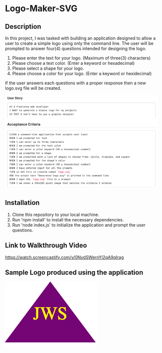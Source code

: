 # Logo-Maker-SVG

## Description

In this project, I was tasked with building an application designed to allow a user to create a simple logo using only the command line.
The user will be prompted to answer four(4) questions intended for designing the logo.

1. Please enter the text for your logo. (Maximum of three(3) characters)
2. Please choose a text color. (Enter a keyword or hexadecimal)
3. Please select a shape for your logo.
4. Please choose a color for your logo. (Enter a keyword or hexidecimal)

If the user answers each questions with a proper response then a new logo.svg file will be created.

![Alt text](images/user-story.png)

## Installation

1. Clone this repository to your local machine.
2. Run 'npm install' to install the necessary dependencies.
3. Run 'node index.js' to initialize the application and prompt the user questions.

## Link to Walkthrough Video
https://watch.screencastify.com/v/0NydSWernYl2qA9qIrag

## Sample Logo produced using the application

![Alt text](images/triangle_sample.png)
